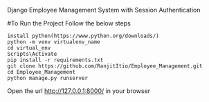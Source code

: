 Django Employee Management System with Session Authentication

#To Run the Project Follow the below steps

    install python(https://www.python.org/downloads/)
    python -m venv virtualenv_name
    cd virtual_env
    Scripts\Activate
    pip install -r requirements.txt
    git clone https://github.com/RanjitItio/Employee_Management.git
    cd Employee_Management
    python manage.py runserver

Open the url http://127.0.0.1:8000/ in your browser

